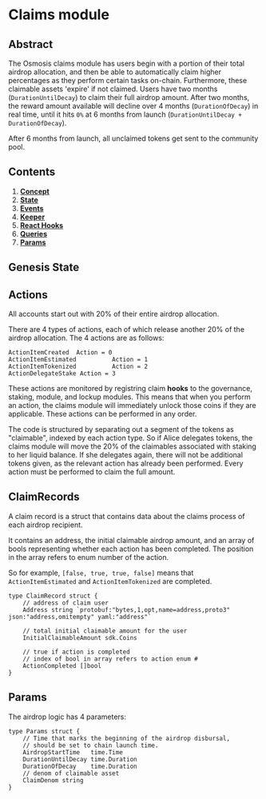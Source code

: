 # Claims module

## Abstract

The Osmosis claims module has users begin with a portion of their total airdrop allocation,
and then be able to automatically claim higher percentages as they perform certain tasks on-chain.
Furthermore, these claimable assets 'expire' if not claimed.
Users have two months (`DurationUntilDecay`) to claim their full airdrop amount.
After two months, the reward amount available will decline over 4 months (`DurationOfDecay`) in real time, until it hits `0%` at 6 months from launch (`DurationUntilDecay + DurationOfDecay`).

After 6 months from launch, all unclaimed tokens get sent to the community pool.

## Contents

1. **[Concept](01_concepts.md)**
2. **[State](02_state.md)**
3. **[Events](03_events.md)**
4. **[Keeper](04_keeper.md)**  
5. **[React Hooks](05_react_hooks.md)**  
6. **[Queries](06_queries.md)**  
7. **[Params](07_params.md)**

## Genesis State

## Actions

All accounts start out with 20% of their entire airdrop allocation.

There are 4 types of actions, each of which release another 20% of the airdrop allocation.
The 4 actions are as follows:

```golang
ActionItemCreated  Action = 0
ActionItemEstimated          Action = 1
ActionItemTokenized          Action = 2
ActionDelegateStake Action = 3
```

These actions are monitored by registring claim **hooks** to the governance, staking, module, and lockup modules.
This means that when you perform an action, the claims module will immediately unlock those coins if they are applicable.
These actions can be performed in any order.

The code is structured by separating out a segment of the tokens as "claimable", indexed by each action type.
So if Alice delegates tokens, the claims module will move the 20% of the claimables associated with staking to her liquid balance.
If she delegates again, there will not be additional tokens given, as the relevant action has already been performed.
Every action must be performed to claim the full amount.

## ClaimRecords

A claim record is a struct that contains data about the claims process of each airdrop recipient.

It contains an address, the initial claimable airdrop amount, and an array of bools representing 
whether each action has been completed. The position in the array refers to enum number of the action.

So for example, `[false, true, true, false]` means that `ActionItemEstimated` and `ActionItemTokenized` are completed.

```golang
type ClaimRecord struct {
    // address of claim user
    Address string `protobuf:"bytes,1,opt,name=address,proto3" json:"address,omitempty" yaml:"address"`

    // total initial claimable amount for the user
    InitialClaimableAmount sdk.Coins
    
    // true if action is completed
    // index of bool in array refers to action enum #
    ActionCompleted []bool
}

```


## Params

The airdrop logic has 4 parameters:

```golang
type Params struct {
    // Time that marks the beginning of the airdrop disbursal,
    // should be set to chain launch time.
    AirdropStartTime   time.Time
    DurationUntilDecay time.Duration
    DurationOfDecay    time.Duration
    // denom of claimable asset
    ClaimDenom string
}
```
